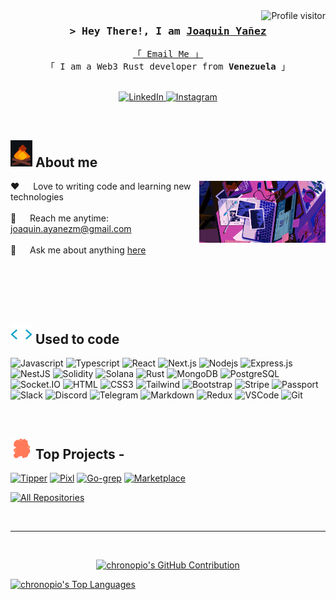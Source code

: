<a href="https://komarev.com/ghpvc/?username=chronopio">
  <img align="right" src="https://komarev.com/ghpvc/?username=chronopio&label=Visitors&color=710044&style=flat" alt="Profile visitor" />
</a>

<!-- Intro  -->
<h3 align="center">
        <samp>&gt; Hey There!, I am
                <b><a target="_blank" href="https://www.linkedin.com/in/jyanez27">Joaquin Yañez</a></b>
        </samp>
</h3>

<p align="center"> 
  <samp>
    <a href="mailto:joaquin.ayanezm@gmail.com">「 Email Me 」</a>
    <br>
    「 I am a Web3 Rust developer from <b>Venezuela</b> 」
    <br>
    <br>
  </samp>
</p>

<p align="center">
 <a href="https://www.linkedin.com/in/jyanez27" target="_blank">
  <img src="https://img.shields.io/badge/LinkedIn-0077B5?style=for-the-badge&logo=linkedin&logoColor=white" alt="LinkedIn"/>
 </a>
 <a href="https://www.instagram.com/joaquinym_27" target="_blank">
  <img src="https://img.shields.io/badge/Instagram-E1306C?style=for-the-badge&logo=instagram&logoColor=white" alt="Instagram" />
 </a> 
</p>
<br />

<!-- About Section -->

## <img src="assets/img/fire.gif" width="35px"> **About me**

<p margin>
 <img align="right" width="40%" src="assets/img/busy_work.gif" alt="Coding environment gif" />
  
 ❤️ &emsp; Love to writing code and learning new technologies<br/><br/>
 📧 &emsp; Reach me anytime: joaquin.ayanezm@gmail.com<br/><br/>
 💬 &emsp; Ask me about anything [here](https://github.com/chronopio/chronopio/issues)

</p>

<br/>
<br/>
<br/>
<br/>

## <img src="assets/img/skills.gif" width="35px"> **Used to code**

![Javascript](https://img.shields.io/badge/Javascript-F0DB4F?style=for-the-badge&labelColor=black&logo=javascript&logoColor=F0DB4F)
![Typescript](https://img.shields.io/badge/Typescript-007acc?style=for-the-badge&labelColor=black&logo=typescript&logoColor=007acc)
![React](https://img.shields.io/badge/-React-61DBFB?style=for-the-badge&labelColor=black&logo=react&logoColor=61DBFB)
![Next.js](https://img.shields.io/badge/next.js-000000?style=for-the-badge&logo=nextdotjs&logoColor=white)
![Nodejs](https://img.shields.io/badge/Nodejs-3C873A?style=for-the-badge&labelColor=black&logo=node.js&logoColor=3C873A)
![Express.js](https://img.shields.io/badge/Express.js-000000?style=for-the-badge&logo=express&logoColor=white)
![NestJS](https://img.shields.io/badge/nestjs-151515?style=for-the-badge&logo=nestjs&logoColor=E0244E)
![Solidity](https://img.shields.io/badge/solidity-343434?style=for-the-badge&logo=solidity&logoColor=white)
![Solana](https://img.shields.io/badge/Solana-9945FF?style=for-the-badge&logo=solana&logoColor=white)
![Rust](https://img.shields.io/badge/rust-B0562E?style=for-the-badge&logo=rust&logoColor=white)
![MongoDB](https://img.shields.io/badge/MongoDB-4EA94B?style=for-the-badge&logo=mongodb&logoColor=white)
![PostgreSQL](https://img.shields.io/badge/postgresql-0064a5?style=for-the-badge&logo=postgresql&logoColor=white)
![Socket.IO](https://img.shields.io/badge/Socket.io-273033?style=for-the-badge&logo=Socket.io&logoColor=white)
![HTML](https://img.shields.io/badge/HTML5-E34F26?style=for-the-badge&logo=html5&logoColor=white)
![CSS3](https://img.shields.io/badge/CSS3-1572B6?style=for-the-badge&logo=css3&logoColor=white)
![Tailwind](https://img.shields.io/badge/Tailwind_CSS-092749?style=for-the-badge&logo=tailwindcss&logoColor=06B6D4&labelColor=000000)
![Bootstrap](https://img.shields.io/badge/Bootstrap-563D7C?style=for-the-badge&logo=bootstrap&logoColor=white)
![Stripe](https://img.shields.io/badge/stripe-635BFF?style=for-the-badge&logo=stripe&logoColor=white)
![Passport](https://img.shields.io/badge/passport-36DF78?style=for-the-badge&logo=passport&logoColor=white)
![Slack](https://img.shields.io/badge/slack-E01E5A?style=for-the-badge&logo=slack&logoColor=white)
![Discord](https://img.shields.io/badge/discord-7289da?style=for-the-badge&logo=discord&logoColor=white)
![Telegram](https://img.shields.io/badge/Telegram-24A1DE?style=for-the-badge&logo=telegram&logoColor=white)
![Markdown](https://img.shields.io/badge/Markdown-000000?style=for-the-badge&logo=markdown&logoColor=white)
![Redux](https://img.shields.io/badge/Redux-593D88?style=for-the-badge&logo=redux&logoColor=white)
![VSCode](https://img.shields.io/badge/Visual_Studio-0078d7?style=for-the-badge&logo=visual%20studio&logoColor=white)
![Git](https://img.shields.io/badge/Git-F05032?style=for-the-badge&logo=git&logoColor=white)

<br/>

## <img src="assets/img/top_projects.gif" width="35px"> **Top Projects -**

[![Tipper](https://github-readme-stats.vercel.app/api/pin/?username=chronopio&repo=tipper&border_color=710044&bg_color=0D1117&title_color=C9D1D9&text_color=8B949E&icon_color=710044)](https://github.com/chronopio/tipper)
[![Pixl](https://github-readme-stats.vercel.app/api/pin/?username=chronopio&repo=pixl&border_color=710044&bg_color=0D1117&title_color=C9D1D9&text_color=8B949E&icon_color=710044)](https://github.com/chronopio/pixl)
[![Go-grep](https://github-readme-stats.vercel.app/api/pin/?username=chronopio&repo=go-grep&border_color=710044&bg_color=0D1117&title_color=C9D1D9&text_color=8B949E&icon_color=710044)](https://github.com/chronopio/go-grep)
[![Marketplace](https://github-readme-stats.vercel.app/api/pin/?username=chronopio&repo=NFT-Marketplace&border_color=710044&bg_color=0D1117&title_color=C9D1D9&text_color=8B949E&icon_color=710044)](https://github.com/chronopio/NFT-Marketplace)


<p align="left">
  <a href="https://github.com/chronopio?tab=repositories" target="_blank"><img alt="All Repositories" title="All Repositories" src="https://img.shields.io/badge/-All%20Repos-710044?style=for-the-badge&logo=github&logoColor=white"/></a>
</p>

<br/>
<hr/>
<br/>

<p align="center">
  <a href="https://github.com/chronopio">
    <img src="https://github-profile-summary-cards.vercel.app/api/cards/profile-details?username=chronopio&theme=moonlight" alt="chronopio's GitHub Contribution"/>
  </a>
</p>

<a> 
    <a href="https://github.com/chronopio"><img alt="chronopio's Top Languages" src="https://denvercoder1-github-readme-stats.vercel.app/api/top-langs/?username=chronopio&langs_count=8&layout=compact&theme=react&border_color=282A36&bg_color=282A36&title_color=FE6D96&icon_color=F8D866" height="192px" width="100%"/></a>
  <br/>
</a>
